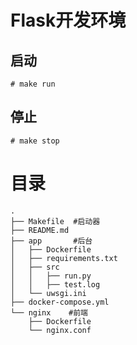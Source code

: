 # Flask开发环境 

## 启动
```
# make run
```
## 停止
```
# make stop
```

# 目录
```
.
├── Makefile  #启动器
├── README.md  
├── app       #后台
│   ├── Dockerfile
│   ├── requirements.txt
│   ├── src
│   │   ├── run.py
│   │   ├── test.log
│   └── uwsgi.ini
├── docker-compose.yml
└── nginx    #前端
    ├── Dockerfile
    └── nginx.conf
```
